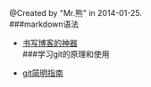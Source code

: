 @Created by "Mr.熊" in 2014-01-25.  
###markdown语法<br/>

* [书写博客的神器](http://upwith.me/?p=503)<br/>
###学习git的原理和使用<br/>

* [git简明指南](http://rogerdudler.github.io/git-guide/index.zh.html)<br/>
